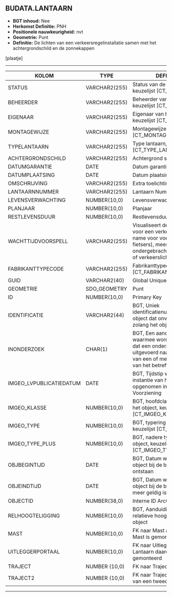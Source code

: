 ﻿## BUDATA.LANTAARN


* __BGT inhoud:__ Nee
* __Herkomst Definitie:__ PNH
* __Positionele nauwkeurigheid:__ nvt
* __Geometrie:__ Punt
* __Definitie:__  De lichten van een verkeersregelinstallatie samen met het achtergrondschild en de zonnekappen

[plaatje]

***

|KOLOM                           	|TYPE          	|DEFINITIE|
|------                          	|----          	|-----    |
|STATUS                          	|VARCHAR2(255) 	|Status van de gegevens, keuzelijst [CT_STATUS]|
|BEHEERDER                       	|VARCHAR2(255) 	|Beheerder van de lantaarn, keuzelijst [CT_INSTANTIE]|
|EIGENAAR                        	|VARCHAR2(255) 	|Eigenaar van het object, keuzelijst [CT_INSTANTIE]|
|MONTAGEWIJZE                    	|VARCHAR2(255) 	|Montagewijze, keuzelijst [CT_MONTAGEWIJZE]|
|TYPELANTAARN                    	|VARCHAR2(255)	|Type lantaarn, keuzelijst [CT_TYPE_LANTAARN]|
|ACHTERGRONDSCHILD               	|VARCHAR2(255) 	|Achtergrond schild aanwezig|
|DATUMGARANTIE                   	|DATE          	|Datum garantie|
|DATUMPLAATSING                  	|DATE          	|Datum plaatsing|
|OMSCHRIJVING                    	|VARCHAR2(255) 	|Extra toelichting|
|LANTAARNNUMMER                  	|VARCHAR2(255) 	|Lantaarn Nummer|
|LEVENSVERWACHTING               	|NUMBER(10,0)  	|Levensverwachting|
|PLANJAAR                        	|NUMBER(10,0)  	|Planjaar|
|RESTLEVENSDUUR                  	|NUMBER(10,0)  	|Restlevensduur|
|WACHTTIJDVOORSPELL              	|VARCHAR2(255) 	|Visualiseert de wachttijd voor een verkeerslicht (met name voor voetgangers en fietsers), meestal ondergebracht in drukknop of verkeerslicht|
|FABRIKANTTYPECODE               	|VARCHAR2(255) 	|Fabrikanttypecode, keuzelijst [CT_FABRIKANT_TYPECODE]|
|GUID                            	|VARCHAR2(40)  	|Global Unique Identifier|
|GEOMETRIE                       	|SDO_GEOMETRY  	|Punt|
|ID                              	|NUMBER(10,0)  	|Primary Key|
|IDENTIFICATIE			            |VARCHAR2(44)  	|BGT, Uniek identificatienummer voor het object dat onveranderlijk is zolang het object bestaat|
|INONDERZOEK                        |CHAR(1)       	|BGT, Een aanduiding waarmee wordt aangegeven dat een onderzoek wordt uitgevoerd naar de juistheid van een of meer gegevens van het betreffende object|
|IMGEO_LVPUBLICATIEDATUM            |DATE          	|BGT, Tijdstip waarop deze instantie van het object is opgenomen in de Landelijke Voorziening|
|IMGEO_KLASSE                       |NUMBER(10,0)   |BGT, hoofdclassificatie van het object, keuzelijst [CT_IMGEO_KLASSE]|
|IMGEO_TYPE                         |NUMBER(10,0)   |BGT, typering van het object, keuzelijst [CT_IMGEO_TYPE] |
|IMGEO_TYPE_PLUS                    |NUMBER(10,0)   |BGT, nadere typering van het object, keuzelijst [CT_IMGEO_TYPE_PLUS]|
|OBJBEGINTIJD                    	|DATE          	|BGT, Datum waarop het object bij de bronhouder is ontstaan|
|OBJEINDTIJD                     	|DATE          	|BGT, Datum waarop het object bij de bronhouder niet meer geldig is|
|OBJECTID                        	|NUMBER(38,0)   |Interne ID ArcGIS|
|RELHOOGTELIGGING                	|NUMBER(10,0)  	|BGT, Aanduiding voor de relatieve hoogte van het object|
|MAST                            	|NUMBER(10,0)  	|FK naar Mast als Lantaarn op Mast is gemonteerd|
|UITLEGGERPORTAAL                	|NUMBER(10,0)  	|FK naar Uitlegger/Portaal als Lantaarn daarop is gemonteerd|
|TRAJECT							|NUMBER (10,0)	|FK naar Traject|
|TRAJECT2							|NUMBER (10,0)	|FK naar Traject in het geval van een tweede traject|

***




